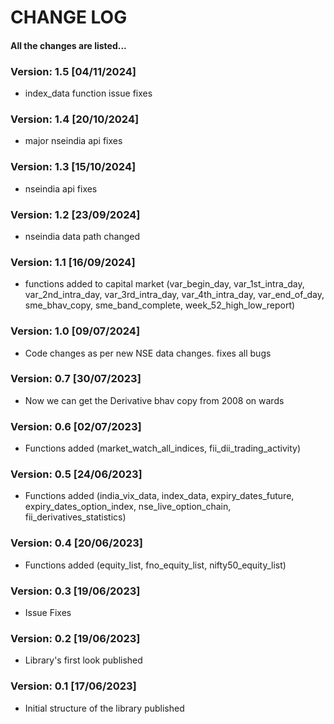 # CHANGE LOG
#### All the changes are listed...
### Version: 1.5 [04/11/2024]
* index_data function issue fixes

### Version: 1.4 [20/10/2024]
* major nseindia api fixes

### Version: 1.3 [15/10/2024]
* nseindia api fixes

### Version: 1.2 [23/09/2024]
* nseindia data path changed

### Version: 1.1 [16/09/2024]
* functions added to capital market (var_begin_day, var_1st_intra_day, var_2nd_intra_day, var_3rd_intra_day, var_4th_intra_day, var_end_of_day, sme_bhav_copy, sme_band_complete, week_52_high_low_report)

### Version: 1.0 [09/07/2024]
* Code changes as per new NSE data changes. fixes all bugs

### Version: 0.7 [30/07/2023]
* Now we can get the Derivative bhav copy from 2008 on wards

### Version: 0.6 [02/07/2023]
* Functions added (market_watch_all_indices, fii_dii_trading_activity)

### Version: 0.5 [24/06/2023]
* Functions added (india_vix_data, index_data, expiry_dates_future, expiry_dates_option_index, nse_live_option_chain, fii_derivatives_statistics)

### Version: 0.4 [20/06/2023]
* Functions added (equity_list, fno_equity_list, nifty50_equity_list)

### Version: 0.3 [19/06/2023]
* Issue Fixes

### Version: 0.2 [19/06/2023]
* Library's first look published

### Version: 0.1 [17/06/2023]
* Initial structure of the library published 
